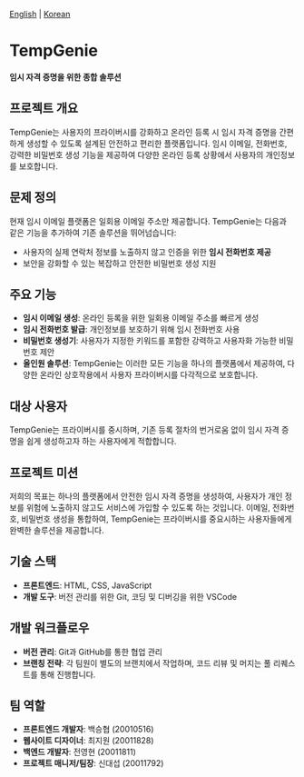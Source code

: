 [English](README_en.md) | [Korean](README_ko.md)

# TempGenie
**임시 자격 증명을 위한 종합 솔루션**

## 프로젝트 개요
TempGenie는 사용자의 프라이버시를 강화하고 온라인 등록 시 임시 자격 증명을 간편하게 생성할 수 있도록 설계된 안전하고 편리한 플랫폼입니다. 임시 이메일, 전화번호, 강력한 비밀번호 생성 기능을 제공하여 다양한 온라인 등록 상황에서 사용자의 개인정보를 보호합니다.

## 문제 정의
현재 임시 이메일 플랫폼은 일회용 이메일 주소만 제공합니다. TempGenie는 다음과 같은 기능을 추가하여 기존 솔루션을 뛰어넘습니다:

- 사용자의 실제 연락처 정보를 노출하지 않고 인증을 위한 **임시 전화번호 제공**
- 보안을 강화할 수 있는 복잡하고 안전한 비밀번호 생성 지원

## 주요 기능
- **임시 이메일 생성**: 온라인 등록을 위한 일회용 이메일 주소를 빠르게 생성
- **임시 전화번호 발급**: 개인정보를 보호하기 위해 임시 전화번호 사용
- **비밀번호 생성기**: 사용자가 지정한 키워드를 포함한 강력하고 사용자화 가능한 비밀번호 제안
- **올인원 솔루션**: TempGenie는 이러한 모든 기능을 하나의 플랫폼에서 제공하여, 다양한 온라인 상호작용에서 사용자 프라이버시를 다각적으로 보호합니다.

## 대상 사용자
TempGenie는 프라이버시를 중시하며, 기존 등록 절차의 번거로움 없이 임시 자격 증명을 쉽게 생성하고자 하는 사용자에게 적합합니다.

## 프로젝트 미션
저희의 목표는 하나의 플랫폼에서 안전한 임시 자격 증명을 생성하여, 사용자가 개인 정보를 위험에 노출하지 않고도 서비스에 가입할 수 있도록 하는 것입니다. 이메일, 전화번호, 비밀번호 생성을 통합하여, TempGenie는 프라이버시를 중요시하는 사용자들에게 완벽한 솔루션을 제공합니다.

## 기술 스택
- **프론트엔드**: HTML, CSS, JavaScript
- **개발 도구**: 버전 관리를 위한 Git, 코딩 및 디버깅을 위한 VSCode

## 개발 워크플로우
- **버전 관리**: Git과 GitHub를 통한 협업 관리
- **브랜칭 전략**: 각 팀원이 별도의 브랜치에서 작업하며, 코드 리뷰 및 머지는 풀 리퀘스트를 통해 진행합니다.

## 팀 역할
- **프론트엔드 개발자**: 백승협 (20010516)
- **웹사이트 디자이너**: 최지원 (20011828)
- **백엔드 개발자**: 전영현 (20011811)
- **프로젝트 매니저/팀장**: 신대섭 (20011792)
